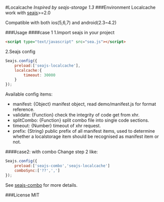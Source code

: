 #Localcache
*Inspired by seajs-storage 1.3*
###Environment
Localcache work with [seajs](https://github.com/seajs/seajs)>=2.0

Compatible with both ios(5,6,7) and android(2.3~4.2)

###Usage
####case 1
1.Import seajs in your project
~~~~html
<script type="text/javascript" src="sea.js"></script>
~~~~
2.Seajs config
~~~~javascript
Seajs.config({
    preload:['seajs-localcache'],
    localcache:{
        timeout: 30000
    }
});
~~~~

Available config items:

- manifest: {Object} manifest object, read demo/manifest.js for format reference.
- validate: {Function} check the integrity of code get from xhr.
- splitCombo: {Function} split combo file into single code sections.
- timeout: {Number} timeout of xhr request.
- prefix: {String} public prefix of all manifest items, used to determine whether a localstorage item should be recognised as manifest item or not.

####case2: with combo
Change step 2 like:
~~~~javascript
Seajs.config({
    preload:['seajs-combo','seajs-localcache']
    comboSync:['??',',']
});
~~~~
See [seajs-combo](https://github.com/seajs/seajs-combo) for more details.

###License
MIT
